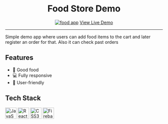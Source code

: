 <h1 align="center">
Food Store Demo
</h1>

<div align="center">
<a href="https://food-app-f9c43.web.app/" target="_blank" rel="noreferrer"><img src="https://user-images.githubusercontent.com/14903362/182065466-ae101481-df52-4af5-b216-5d7f25c26d6e.png" alt="food app" /></a>
 <a href="https://food-app-f9c43.web.app/" align="center" target="_blank">
   View Live Demo
 </a>
</div>

---

Simple demo app where users can add food items to the cart and later register an order for that. Also it can check past orders

## Features

- 🍣 Good food
- 💻 Fully responsive
- 🤖 User-friendly

## Tech Stack

<p align="left">
<a href="https://developer.mozilla.org/en-US/docs/Web/JavaScript" target="_blank" rel="noreferrer"><img src="https://raw.githubusercontent.com/danielcranney/readme-generator/main/public/icons/skills/javascript-colored.svg" width="36" height="36" alt="JavaScript" /></a>
<a href="https://reactjs.org/" target="_blank" rel="noreferrer"><img src="https://raw.githubusercontent.com/danielcranney/readme-generator/main/public/icons/skills/react-colored.svg" width="36" height="36" alt="React" /></a>
<a href="https://www.w3.org/TR/CSS/#css" target="_blank" rel="noreferrer"><img src="https://raw.githubusercontent.com/danielcranney/readme-generator/main/public/icons/skills/css3-colored.svg" width="36" height="36" alt="CSS3" /></a>
<a href="https://firebase.google.com/" target="_blank" rel="noreferrer"><img src="https://raw.githubusercontent.com/danielcranney/readme-generator/main/public/icons/skills/firebase-colored.svg" width="36" height="36" alt="Firebase" /></a>
</p>

